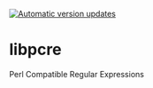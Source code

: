 [![Automatic version updates](https://github.com/ZOSOpenTools/libpcreport/actions/workflows/bump.yml/badge.svg)](https://github.com/ZOSOpenTools/libpcreport/actions/workflows/bump.yml)

# libpcre

Perl Compatible Regular Expressions
